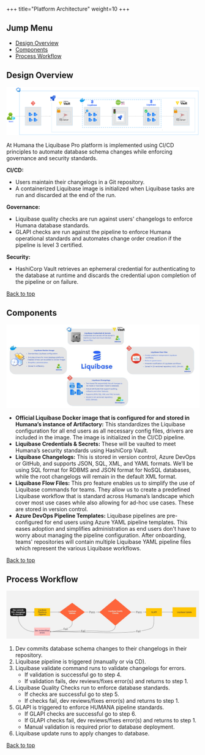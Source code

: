 +++
title="Platform Architecture"
weight=10
+++

## Jump Menu
- [Design Overview](#design-overview)
- [Components](#components)
- [Process Workflow](#process-workflow)

## Design Overview

<!-- <p align="center">
  <img src="/images/Liquibase/Liquibase_architecture.png" alt="drawing" width="900"/>
</p> -->

![LiquibaseArchitecture](/images/Liquibase/Liquibase_architecture.png)

At Humana the Liquibase Pro platform is implemented using CI/CD principles to automate database schema changes while enforcing governance and security standards. 

**CI/CD:**
- Users maintain their changelogs in a Git repository.
- A containerized Liquibase image is initialized when Liquibase tasks are run and discarded at the end of the run. 

**Governance:**
- Liquibase quality checks are run against users' changelogs to enforce Humana database standards.
- GLAPI checks are run against the pipeline to enforce Humana operational standards and automates change order creation if the pipeline is level 3 certified.
  
**Security:**
- HashiCorp Vault retrieves an ephemeral credential for authenticating to the database at runtime and discards the credential upon completion of the pipeline or on failure.

[Back to top](#jump-menu)

## Components

<!-- <p align="center">
  <img src="/images/Liquibase/Liquibase_components.png" alt="drawing" width="900"/>
</p> -->

![LiquibaseComponents](/images/Liquibase/Liquibase_components.png)

- **Official Liquibase Docker image that is configured for and stored in Humana’s instance of Artifactory:** This standardizes the Liquibase configuration for all end users as all necessary config files, drivers are included in the image. The image is initialized in the CI/CD pipeline.
- **Liquibase Credentials & Secrets:** These will be vaulted to meet Humana’s security standards using HashiCorp Vault.
- **Liquibase Changelogs:** This is stored in version control, Azure DevOps or GitHub, and supports JSON, SQL, XML, and YAML formats. We’ll be using SQL format for RDBMS and JSON format for NoSQL databases, while the root changelogs will remain in the default XML format.
- **Liquibase Flow Files:** This pro feature enables us to simplify the use of Liquibase commands for teams. They allow us to create a predefined Liquibase workflow that is standard across Humana’s landscape which cover most use cases while also allowing for ad-hoc use cases. These are stored in version control.
- **Azure DevOps Pipeline Templates:** Liquibase pipelines are pre-configured for end users using Azure YAML pipeline templates. This eases adoption and simplifies administration as end users don't have to worry about managing the pipeline configuration. After onboarding, teams' repositories will contain multiple Liquibase YAML pipeline files which represent the various Liquibase workflows.


[Back to top](#jump-menu)

## Process Workflow

<!-- <p align="center">
  <img src="images/Liquibase/Liquibase_user_workflow.jpg" alt="drawing" width="900"/>
</p> -->

![LiquibaseWorkflow](/images/Liquibase/Liquibase_user_workflow.jpg)

1. Dev commits database schema changes to their changelogs in their repository.
2. Liquibase pipeline is triggered (manually or via CD).
3. Liquibase validate command runs to validate changelogs for errors.
   - If validation is successful go to step 4.
   - If validation fails, dev reviews/fixes error(s) and returns to step 1.
4. Liquibase Quality Checks run to enforce database standards.
   - If checks are successful go to step 5.
   - If checks fail, dev reviews/fixes error(s) and returns to step 1.
5. GLAPI is triggered to enforce HUMANA pipeline standards.
   - If GLAPI checks are successful go to step 6.
   - If GLAPI checks fail, dev reviews/fixes error(s) and returns to step 1.
   - Manual validation is required prior to database deployment.
6. Liquibase update runs to apply changes to database.

[Back to top](#jump-menu)